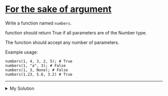 # [For the sake of argument](https://www.codewars.com/kata/5258b272e6925db09900386a)

Write a function named `numbers`.

function should return True if all parameters are of the Number type.

The function should accept any number of parameters.

Example usage:

    numbers(1, 4, 3, 2, 5); # True
    numbers(1, "a", 3); # False
    numbers(1, 3, None); # False
    numbers(1.23, 5.6, 3.2) # True

---

<details><summary>My Solution</summary>

```js
const numbers = (...args) => {
  return args.every((v) => typeof v === "number");
};
```

</details>
